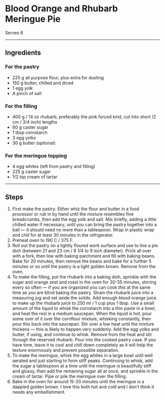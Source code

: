 # Blood Orange and Rhubarb Meringue Pie

Serves 6

---

## Ingredients

### For the pastry
* 225 g all purpose flour, plus extra for dusting
* 150 g butter, chilled and diced
* 1 egg yolk
* A pinch of salt

### For the filling
* 400 g / 14 oz rhubarb, preferably the pink forced kind, cut into short (2 cm / 3/4 inch) lengths
* 60 g caster sugar
* 1 tbsp cornstarch
* 3 egg yolks
* 30 g butter (optional)

### For the meringue topping
* 4 egg whites (left from pastry and filling)
* 225 g caster sugar
* 1/2 tsp cream of tartar

---

## Steps

1.  First make the pastry. Either whiz the flour and butter in a food processor or rub in by hand until the mixture resembles fine breadcrumbs, then add the egg yolk and salt. Mix briefly, adding a little chilled water if necessary, until you can bring the pastry together into a ball — it should need no more than a tablespoon. Wrap in plastic wrap and chill for at least 30 minutes in the refrigerator.
2.  Preheat oven to 190 C / 375 F.
3.  Roll out the pastry on a lightly floured work surface and use to line a pie dish (between 21 and 23 cm / 8 1/4 to 9 inch diameter). Prick all over with a fork, then line with baking parchment and fill with baking beans. Bake for 20 minutes, then remove the beans and bake for a further 5 minutes or so until the pastry is a light golden brown. Remove from the oven.
4.  To make the filling, put the rhubarb into a baking dish, sprinkle with the sugar and orange zest and roast in the oven for 30-35 minutes, stirring every so often — if you are organized you can cook this at the same time as you are blind baking the pastry. Strain the rhubarb juice into a measuring jug and set aside the solids. Add enough blood orange juice to make up the rhubarb juice to 250 ml / 1 cup plus 1 tbsp. Use a small amount of the liquid to whisk the cornstarch into a thin paste in a bowl, and heat the rest in a medium saucepan. When the liquid is hot, pour some over of it over the cornflour mixture, whisking constantly, then pour this back into the saucepan. Stir over a low heat until the mixture thickens — this is likely to happen very suddenly. Add the egg yolks and butter, if using, and continue to whisk. Remove from the heat and stir through the reserved rhubarb. Pour into the cooked pastry case. If you have time, leave it to cool and chill down completely as it will help the texture enormously and prevent possible separation.
5.  To make the meringue, whisk the egg whites in a large bowl until well aerated and just starting to form stiff peaks. Continuing to whisk, add the sugar a tablespoon at a time until the meringue is beautifully stiff and glossy, then add the remaining sugar all at once, and sprinkle in the cream of tartar. Pipe or pile the meringue over the filling.
6.  Bake in the oven for around 15-20 minutes until the meringue is a dappled golden brown. I love this both hot and cold and I don't think it needs any embellishment.